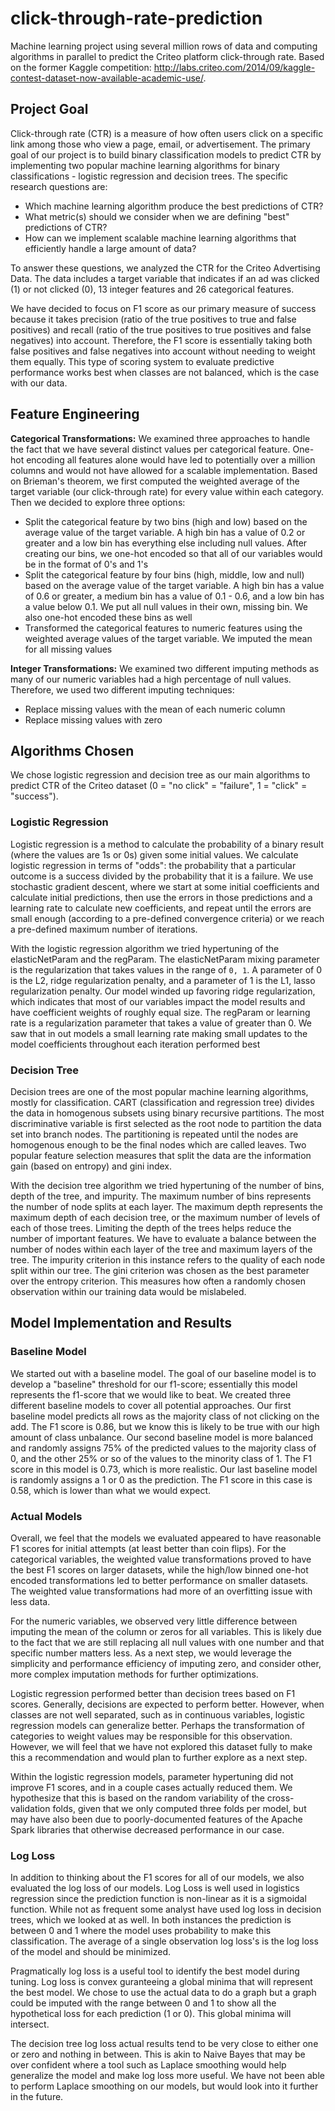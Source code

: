# click-through-rate-prediction
Machine learning project using several million rows of data and computing algorithms in parallel to predict the Criteo platform click-through rate. Based on the former Kaggle competition: http://labs.criteo.com/2014/09/kaggle-contest-dataset-now-available-academic-use/.

## Project Goal
Click-through rate (CTR) is a measure of how often users click on a specific link among those who view a page, email, or advertisement. The primary goal of our project is to build binary classification models to predict CTR by implementing two popular machine learning algorithms for binary classifications - logistic regression and decision trees. The specific research questions are:
* Which machine learning algorithm produce the best predictions of CTR?
* What metric(s) should we consider when we are defining "best" predictions of CTR?
* How can we implement scalable machine learning algorithms that efficiently handle a large amount of data?

To answer these questions, we analyzed the CTR for the Criteo Advertising Data. The data includes a target variable that indicates if an ad was clicked (1) or not clicked (0), 13 integer features and 26 categorical features. 

We have decided to focus on F1 score as our primary measure of success because it takes precision (ratio of the true positives to true and false positives) and recall (ratio of the true positives to true positives and false negatives) into account. Therefore, the F1 score is essentially taking both false positives and false negatives into account without needing to weight them equally. This type of scoring system to evaluate predictive performance works best when classes are not balanced, which is the case with our data.


## Feature Engineering

**Categorical Transformations:**
We examined three approaches to handle the fact that we have several distinct values per categorical feature. One-hot encoding all features alone would have led to potentially over a million columns and would not have allowed for a scalable implementation. Based on Brieman's theorem, we first computed the weighted average of the target variable (our click-through rate) for every value within each category. Then we decided to explore three options:
* Split the categorical feature by two bins (high and low) based on the average value of the target variable. A high bin has a value of 0.2 or greater and a low bin has everything else including null values. After creating our bins, we one-hot encoded so that all of our variables would be in the format of 0's and 1's
* Split the categorical feature by four bins (high, middle, low and null) based on the average value of the target variable. A high bin has a value of 0.6 or greater, a medium bin has a value of 0.1 - 0.6, and a low bin has a value below 0.1. We put all null values in their own, missing bin. We also one-hot encoded these bins as well
* Transformed the categorical features to numeric features using the weighted average values of the target variable. We imputed the mean for all missing values

**Integer Transformations:**
We examined two different imputing methods as many of our numeric variables had a high percentage of null values. Therefore, we used two different imputing techniques:
* Replace missing values with the mean of each numeric column
* Replace missing values with zero


## Algorithms Chosen
We chose logistic regression and decision tree as our main algorithms to predict CTR of the Criteo dataset (0 = "no click" = "failure", 1 = "click" = "success"). 

### Logistic Regression
Logistic regression is a method to calculate the probability of a binary result (where the values are 1s or 0s) given some initial values. We calculate logistic regression in terms of "odds": the probability that a particular outcome is a success divided by the probability that it is a failure. We use stochastic gradient descent, where we start at some initial coefficients and calculate initial predictions, then use the errors in those predictions and a learning rate to calculate new coefficients, and repeat until the errors are small enough (according to a pre-defined convergence criteria) or we reach a pre-defined maximum number of iterations. 

With the logistic regression algorithm we tried hypertuning of the elasticNetParam and the regParam. The elasticNetParam mixing parameter is the regularization that takes values in the range of `0, 1`. A parameter of 0 is the L2, ridge regularization penalty, and a parameter of 1 is the L1, lasso regularization penalty. Our model winded up favoring ridge regularization, which indicates that most of our variables impact the model results and have coefficient weights of roughly equal size. The regParam or learning rate is a regularization parameter that takes a value of greater than 0. We saw that in out models a small learning rate making small updates to the model coefficients throughout each iteration performed best

### Decision Tree
Decision trees are one of the most popular machine learning algorithms, mostly for classification. CART (classification and regression tree) divides the data in homogenous subsets using binary recursive partitions. The most discriminative variable is first selected as the root node to partition the data set into branch nodes. The partitioning is repeated until the nodes are homogenous enough to be the final nodes which are called leaves. Two popular feature selection measures that split the data are the information gain (based on entropy) and gini index.

With the decision tree algorithm we tried hypertuning of the number of bins, depth of the tree, and impurity. The maximum number of bins represents the number of node splits at each layer. The maximum depth represents the maximum depth of each decision tree, or the maximum number of levels of each of those trees. Limiting the depth of the trees helps reduce the number of important features. We have to evaluate a balance between the number of nodes within each layer of the tree and maximum layers of the tree. The impurity criterion in this instance refers to the quality of each node split within our tree. The gini criterion was chosen as the best parameter over the entropy criterion. This measures how often a randomly chosen observation within our training data would be mislabeled.


## Model Implementation and Results
### Baseline Model
We started out with a baseline model. The goal of our baseline model is to develop a "baseline" threshold for our f1-score; essentially this model represents the f1-score that we would like to beat. We created three different baseline models to cover all potential approaches. Our first baseline model predicts all rows as the majority class of not clicking on the add. The F1 score is 0.86, but we know this is likely to be true with our high amount of class unbalance. Our second baseline model is more balanced and randomly assigns 75% of the predicted values to the majority class of 0, and the other 25% or so of the values to the minority class of 1. The F1 score in this model is 0.73, which is more realistic. Our last baseline model is randomly assigns a 1 or 0 as the prediction. The F1 score in this case is 0.58, which is lower than what we would expect.

### Actual Models
Overall, we feel that the models we evaluated appeared to have reasonable F1 scores for initial attempts (at least better than coin flips). For the categorical variables, the weighted value transformations proved to have the best F1 scores on larger datasets, while the high/low binned one-hot encoded transformations led to better performance on smaller datasets. The weighted value transformations had more of an overfitting issue with less data.

For the numeric variables, we observed very little difference between imputing the mean of the column or zeros for all variables. This is likely due to the fact that we are still replacing all null values with one number and that specific number matters less. As a next step, we would leverage the simplicity and performance efficiency of imputing zero, and consider other, more complex imputation methods for further optimizations.

Logistic regression performed better than decision trees based on F1 scores. Generally, decisions are expected to perform better. However, when classes are not well separated, such as in continuous variables, logistic regression models can generalize better. Perhaps the transformation of categories to weight values may be responsible for this observation. However, we will feel that we have not explored this dataset fully to make this a recommendation and would plan to further explore as a next step.

Within the logistic regression models, parameter hypertuning did not improve F1 scores, and in a couple cases actually reduced them. We hypothesize that this is based on the random variability of the cross-validation folds, given that we only computed three folds per model, but may have also been due to poorly-documented features of the Apache Spark libraries that otherwise decreased performance in our case.

### Log Loss
In addition to thinking about the F1 scores for all of our models, we also evaluated the log loss of our models. Log Loss is well used in logistics regression since the prediction function is non-linear as it is a sigmoidal function. While not as frequent some analyst have used log loss in decision trees, which we looked at as well. In both instances the prediction is between 0 and 1 where the model uses probability to make this classification. The average of a single observation log loss's is the log loss of the model and should be minimized.

Pragmatically log loss is a useful tool to identify the best model during tuning. Log loss is convex guranteeing a global minima that will represent the best model. We chose to use the actual data to do a graph but a graph could be imputed with the range between 0 and 1 to show all the hypothetical loss for each prediction (1 or 0). This global minima will intersect.

The decision tree log loss actual results tend to be very close to either one or zero and nothing in between. This is akin to Naive Bayes that may be over confident where a tool such as Laplace smoothing would help generalize the model and make log loss more useful. We have not been able to perform Laplace smoothing on our models, but would look into it further in the future.
